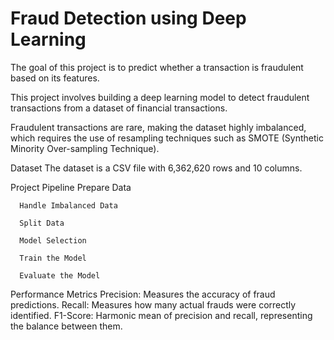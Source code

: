 # **Fraud Detection using Deep Learning**

The goal of this project is to predict whether a transaction is fraudulent based on its features.

This project involves building a deep learning model to detect fraudulent transactions from a dataset of financial transactions. 

Fraudulent transactions are rare, making the dataset highly imbalanced, which requires the use of resampling techniques such as SMOTE (Synthetic Minority Over-sampling Technique).

Dataset
The dataset is a CSV file with 6,362,620 rows and 10 columns.

Project Pipeline
      Prepare Data
      
      Handle Imbalanced Data
      
      Split Data
      
      Model Selection
      
      Train the Model
      
      Evaluate the Model
  

Performance Metrics
Precision: Measures the accuracy of fraud predictions.
Recall: Measures how many actual frauds were correctly identified.
F1-Score: Harmonic mean of precision and recall, representing the balance between them.

